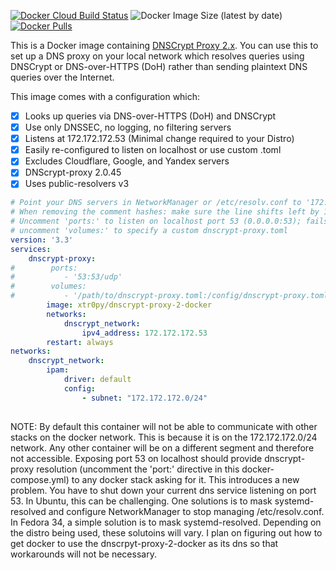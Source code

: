 [![Docker Cloud Build Status](https://img.shields.io/docker/cloud/build/xtr0py/dnscrypt-proxy-2-docker.svg)](https://hub.docker.com/r/xtr0py/dnscrypt-proxy-2-docker)
![Docker Image Size (latest by date)](https://img.shields.io/docker/image-size/xtr0py/dnscrypt-proxy-2-docker)
[![Docker Pulls](https://img.shields.io/docker/pulls/xtr0py/dnscrypt-proxy-2-docker.svg)](https://hub.docker.com/r/xtr0py/dnscrypt-proxy-2-docker)

This is a Docker image containing [DNSCrypt Proxy 2.x](https://github.com/jedisct1/dnscrypt-proxy). You can use this to set up a DNS proxy on your local network which resolves queries using DNSCrypt or DNS-over-HTTPS (DoH) rather than sending plaintext DNS queries over the Internet.

This image comes with a configuration which:
- [x] Looks up queries via DNS-over-HTTPS (DoH) and DNSCrypt
- [x] Use only DNSSEC, no logging, no filtering servers
- [x] Listens at 172.172.172.53 (Minimal change required to your Distro)
- [x] Easily re-configured to listen on localhost or use custom .toml 
- [x] Excludes Cloudflare, Google, and Yandex servers
- [x] DNScrypt-proxy 2.0.45 
- [x] Uses public-resolvers v3

```yaml
# Point your DNS servers in NetworkManager or /etc/resolv.conf to '172.172.172.53'.
# When removing the comment hashes: make sure the line shifts left by 1 character.
# Uncomment 'ports:' to listen on localhost port 53 (0.0.0.0:53); fails when port 53 on localhost is already bound.
# uncomment 'volumes:' to specify a custom dnscrypt-proxy.toml
version: '3.3'
services:
    dnscrypt-proxy:
#        ports:
#           - '53:53/udp'
#        volumes:
#           - '/path/to/dnscrypt-proxy.toml:/config/dnscrypt-proxy.toml'
        image: xtr0py/dnscrypt-proxy-2-docker
        networks:
            dnscrypt_network:
                ipv4_address: 172.172.172.53
        restart: always
networks:
    dnscrypt_network:
        ipam:
            driver: default
            config:
                - subnet: "172.172.172.0/24"
                
```

NOTE: By default this container will not be able to communicate with other stacks on the docker network. This is because it is on the 172.172.172.0/24 network. Any other container will be on a different segment and therefore not accessible. Exposing port 53 on localhost should provide dnscrypt-proxy resolution (uncomment the 'port:' directive in this docker-compose.yml) to any docker stack asking for it.
This introduces a new problem. You have to shut down your current dns service listening on port 53. In Ubuntu, this can be challenging. One solutions is to mask systemd-resolved and configure NetworkManager to stop managing /etc/resolv.conf. In Fedora 34, a simple solution is to mask systemd-resolved. Depending on the distro being used, these solutoins will vary. I plan on figuring out how to get docker to use the dnscrpyt-proxy-2-docker as its dns so that workarounds will not be necessary.
